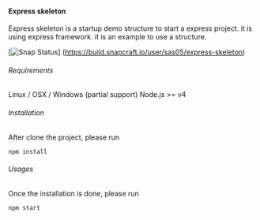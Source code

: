 #### Express skeleton
Express skeleton is a startup demo structure to start a express project. it is using express framework. it is an example to use 
a structure.

[![Snap Status](https://build.snapcraft.io/badge/sas05/express-skeleton.svg)]
(https://build.snapcraft.io/user/sas05/express-skeleton)

###### Requirements
Linux / OSX / Windows (partial support)
Node.js >= v4

###### Installation
After clone the project, please run 
```
npm install
```

###### Usages
Once the installation is done, please run
```
npm start
```